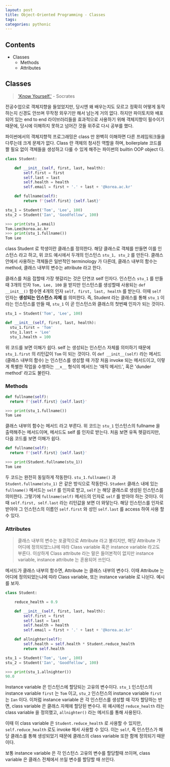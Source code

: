```yaml
---
layout: post
title: Object-Oriented Programming - Classes
tags:
categories: pythonic
---
```


## Contents

- Classes
  - Methods
  - Attributes

## Classes

> ['Know Yourself.'](https://www.youtube.com/watch?v=IV-XT27UOHo) - Socrates

전공수업으로 객체지향을 들었었지만, 당시엔 왜 배우는지도 모르고 정확히 어떻게 동작하는지 신경도 안쓰며 무작정 외우기만 해서 남는게 거의 없다. 하지만 파이토치와 배포되어 있는 end to end 라이브러리들을 효과적으로 사용하기 위해 객체지향이 필수이기 때문에, 당시에 이해하지 못하고 넘어간 것들 위주로 다시 공부를 했다.

파이썬에서의 객체지향적 프로그래밍은 class 만 완벽히 이해하면 다른 프레임워크들을 다루는데 크게 문제가 없다. Class 란 객체의 청사진 역할을 하며, boilerplate 코드를 짤 필요 없이 객체들을 생성하고 다룰 수 있게 해주는 파이썬의 builtin OOP object 다.

```python
class Student:

    def __init__(self, first, last, health):
        self.first = first
        self.last = last
        self.health = health
        self.email = first + '.' + last + '@korea.ac.kr'

    def fullname(self):
        return f'{self.first} {self.last}'

stu_1 = Student('Tom', 'Lee', 100)
stu_2 = Student('Ian', 'Goodfellow', 100)

>>> print(stu_1.email)
Tom.Lee@korea.ac.kr
>>> print(stu_1.fullname())
Tom Lee
```

class Student 로 학생이란 클래스를 정의한다. 해당 클래스로 객체를 만들면 이를 인스턴스 라고 하고, 위 코드 예시에서 두개의 인스턴스 `stu_1, stu_2` 를 만든다. 클래스 안에서 사용하는 객체들은 일반적인 terminology 가 다른데, 클래스 내부의 함수는 method, 클래스 내부의 변수는 attribute 라고 한다.

클래스를 처음 접할때 가장 헷갈리는 것은 단연코 self 인자다. 인스턴스 `stu_1` 를 만들 때 3개의 인자 `Tom, Lee, 100` 을 받지만 인스턴스를 생성할때 사용되는 `def __init__()` 함수엔 4개의 인자 `self, first, last, health` 를 받는다. 이때 `self` 인자는 **생성되는 인스턴스 자체** 를 의미한다. 즉, Student 라는 클래스를 통해 `stu_1` 이라는 인스턴스를 만들 때, `stu_1` 이 곧 인스턴스와 클래스의 첫번째 인자가 되는 것이다.

```python
stu_1 = Student('Tom', 'Lee', 100)

def __init__(self, first, last, health):
  stu_1.first = 'Tom'
  stu_1.last = 'Lee'
  stu_1.health = 100
```

위 코드를 보면 이해가 쉽다. self 는 생성되는 인스턴스 자체를 의미하기 때문에 `stu_1.first` 의 리턴값이 `Tom` 이 되는 것이다. 이 `def __init__(self)` 라는 메서드 (클래스 내부의 함수) 는 인스턴스를 생성할 때 가장 처음 invoke 되는 메서드이고, 이렇게 특별한 작업을 수행하는 `__x__` 형식의 메서드는 '매직 메서드', 혹은 'dunder method' 라고도 불린다.

### Methods

```python
def fullname(self):
  return f'{self.first} {self.last}'

>>> print(stu_1.fullname())
Tom Lee
```

클래스 내부의 함수는 메서드 라고 부른다. 위 코드는 `stu_1` 인스턴스의 fullname 을 출력해주는 메서드이며, 메서드도 self 를 인자로 받는다. 처음 보면 유독 헷갈리지만, 다음 코드를 보면 이해가 쉽다.

```python
def fullname(self):
  return f'{self.first} {self.last}'

>>> print(Student.fullname(stu_1))
Tom Lee
```

두 코드는 완전히 동일하게 작동한다. `stu_1.fullname()` 과 `Student.fullname(stu_1)` 은 같은 방식으로 작동한다. `Student` 클래스 내에 있는 `fullname()` 메서드는 `self` 를 인자로 받고, `self` 는 해당 클래스로 생성된 인스턴스를 의미한다. 그렇기에 `fullname(self)` 메서드의 인자로 `self` 를 받아야 하는 것이다. 이때 `self.first, self.last` 라는 리턴값을 보면 더 와닿는다. 해당 인스턴스를 인자로 받아야 그 인스턴스의 이름인 `self.first` 와 성인 `self.last` 를 access 하여 사용 할 수 있다.

### Attributes

> 클래스 내부의 변수는 포괄적으로 Attribute 라고 불리지만, 해당 Attribute 가 어디에 정의되었느냐에 따라 Class variable 혹은 instance variable 라고도 부른다. 이상하게 Class attribute 라는 말은 들어본적이 없지만 instance variable, instance attribute 는 혼용되어 쓰인다.

메서드가 클래스 내부의 함수면, Attribute 는 클래스 내부의 변수다. 이때 Attribute 는 어디에 정의되었는냐에 따라 Class variable, 또는 instance variable 로 나뉜다. 예시를 보자.

```python
class Student:

    reduce_health = 0.9

    def __init__(self, first, last, health):
        self.first = first
        self.last = last
        self.health = health
        self.email = first + '.' + last + '@korea.ac.kr'

    def allnighter(self):
        self.health = self.health * Student.reduce_health
        return self.health

stu_1 = Student('Tom', 'Lee', 100)
stu_2 = Student('Ian', 'Goodfellow', 100)

>>> print(stu_1.allnighter())
90.0
```

Instance variable 은 인스턴스에 할당되는 고유의 변수이다. `stu_1` 인스턴스의 instance variable `first` 는 `Tom` 이고, `stu_2` 인스턴스의 instance variable `first` 는 `Ian` 이다. 이처럼 instance variable 은 각 인스턴스를 생성할 때 각자 할당하는 반면, class variable 은 클래스 자체에 할당된 변수다. 위 예시에선 `reduce_health` 라는 class variable 을 정의했고, `allnighter()` 라는 메서드를 통해 사용된다.

이때 이 class variable 은 `Student.reduce_health` 로 사용할 수 있지만, `self.reduce_health` 로도 invoke 해서 사용할 수 있다. 이는 `self`, 즉 인스턴스가 해당 클래스를 통해 생성되었기 때문에 클래스의 class variable 또한 함께 정의되기 때문이다.

보통 instance variable 은 각 인스턴스 고유의 변수를 할당할때 쓰이며, class variable 은 클래스 전체에서 쓰일 변수를 할당할 때 쓰인다.
